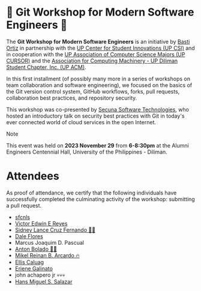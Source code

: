 [csi]: https://up-csi.org/
[cursor]: https://www.upcursor.com/
[acm]: https://www.facebook.com/upacm
[secuna]: https://secuna.io

# 🚀 Git Workshop for Modern Software Engineers 🚀

The **Git Workshop for Modern Software Engineers** is an initiative by [Basti Ortiz](https://bastidood.github.io/) in partnership with the [UP Center for Student Innovations (UP CSI)][csi] and in cooperation with the [UP Association of Computer Science Majors (UP CURSOR)][cursor] and the [Association for Computing Machinery - UP Diliman Student Chapter, Inc. (UP ACM)][acm].

In this first installment (of possibly many more in a series of workshops on team collaboration and software engineering), we focused on the basics of the Git version control system, GitHub workflows, forks, pull requests, collaboration best practices, and repository security.

This workshop was co-presented by [Secuna Software Technologies][secuna], who hosted an introductory talk on security best practices with Git in today's ever connected world of cloud services in the open Internet.

> [!NOTE]
> This event was held on **2023 November 29** from **6-8:30pm** at the Alumni Engineers Centennial Hall, University of the Philippines - Diliman.

# Attendees
As proof of attendance, we certify that the following individuals have successfully completed the culminating activity of the workshop: submitting a pull request.

* [sfcnls](https://github.com/sfcnls/)
* [Victor Edwin E Reyes](https://github.com/VeeIsForVanana)
* [Sidney Lance Cruz Fernando 🤩🙏](https://github.com/slcfernando)
* [Dale Flores](https://github.com/exos7)
* Marcus Joaquim D. Pascual
* [Anton Bolado 🧍‍♂️](https://github.com/boladss)
* [Mikel Reinan B. Arcardo 🔥](https://github.com/mikelReinanArcardo) 
* [Ellis Caluag](https://github.com/Dox-Dev)
* [Eriene Galinato](https://github.com/Hooman1214)
* john achapero jr 💀💀💀
* [Hans Miguel S. Salazar](https://github.com/Hascion)